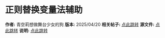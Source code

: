 # 正则替换变量法辅助

**作者:** 青空莉想做舞台少女的狗
**版本:** 2025/04/20
**相关帖子:** [点此跳转](https://discord.com/channels/1134557553011998840/1308984948794982421)
**源文件:** [点此跳转](https://github.com/StageDog/tavern_resource/tree/main/酒馆助手/正则替换变量法辅助)
**说明:** [点此跳转](https://sillytavern-stage-girls-dog.readthedocs.io/tool_and_experience/variable_in_lorebook_without_qr/#id13)
